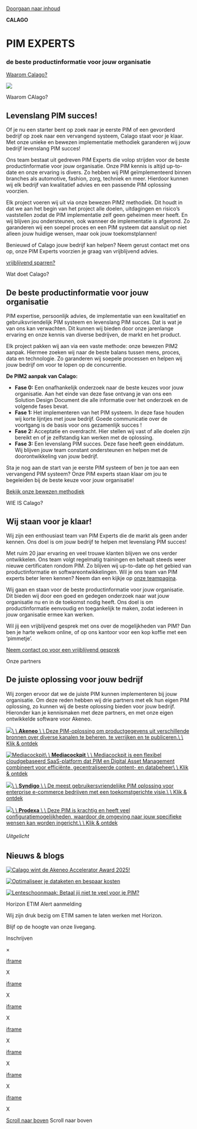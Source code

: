 [Doorgaan naar inhoud](https://www.calago.nl/#main)

**CALAGO**

# PIM EXPERTS

### de beste productinformatie voor jouw organisatie

[Waarom Calago?](https://www.calago.nl/#meer)

![](<Base64-Image-Removed>)

Waarom CAlago?

## **Levenslang PIM succes**!

Of je nu een starter bent op zoek naar je eerste PIM of een gevorderd bedrijf op zoek naar een vervangend systeem, Calago staat voor je klaar. Met onze unieke en bewezen implementatie methodiek garanderen wij jouw bedrijf levenslang PIM succes!

Ons team bestaat uit gedreven PIM Experts die volop strijden voor de beste productinformatie voor jouw organisatie. Onze PIM kennis is altijd up-to-date en onze ervaring is divers. Zo hebben wij PIM geïmplementeerd binnen branches als automotive, fashion, zorg, techniek en meer. Hierdoor kunnen wij elk bedrijf van kwalitatief advies en een passende PIM oplossing voorzien.

Elk project voeren wij uit via onze bewezen PIM2 methodiek. Dit houdt in dat we aan het begin van het project alle doelen, uitdagingen en risico’s vaststellen zodat de PIM implementatie zelf geen geheimen meer heeft. En wij blijven jou ondersteunen, ook wanneer de implementatie is afgerond. Zo garanderen wij een soepel proces en een PIM systeem dat aansluit op niet alleen jouw huidige wensen, maar ook jouw toekomstplannen!

Benieuwd of Calago jouw bedrijf kan helpen? Neem gerust contact met ons op, onze PIM Experts voorzien je graag van vrijblijvend advies.

[vrijblijvend sparren?](https://www.calago.nl/vrijblijvend-gesprek/)

Wat doet Calago?

## De beste productinformatie voor jouw organisatie

PIM expertise, persoonlijk advies, de implementatie van een kwalitatief en gebruiksvriendelijk PIM systeem en levenslang PIM succes. Dat is wat je van ons kan verwachten. Dit kunnen wij bieden door onze jarenlange ervaring en onze kennis van diverse bedrijven, de markt en het product.

Elk project pakken wij aan via een vaste methode: onze bewezen PIM2 aanpak. Hiermee zoeken wij naar de beste balans tussen mens, proces, data en technologie. Zo garanderen wij soepele processen en helpen wij jouw bedrijf om voor te lopen op de concurrentie.

**De PIM2 aanpak van Calago:**

- **Fase 0:** Een onafhankelijk onderzoek naar de beste keuzes voor jouw organisatie. Aan het einde van deze fase ontvang je van ons een Solution Design Document die alle informatie over het onderzoek en de volgende fases bevat.
- **Fase 1:** Het implementeren van het PIM systeem. In deze fase houden wij korte lijntjes met jouw bedrijf. Goede communicatie over de voortgang is de basis voor ons gezamenlijk succes !
- **Fase 2:** Acceptatie en overdracht. Hier stellen wij vast of alle doelen zijn bereikt en of je zelfstandig kan werken met de oplossing.
- **Fase 3:** Een levenslang PIM succes. Deze fase heeft geen einddatum. Wij blijven jouw team constant ondersteunen en helpen met de doorontwikkeling van jouw bedrijf.

Sta je nog aan de start van je eerste PIM systeem of ben je toe aan een vervangend PIM systeem? Onze PIM experts staan klaar om jou te begeleiden bij de beste keuze voor jouw organisatie!

[Bekijk onze bewezen methodiek](https://www.calago.nl/onze-aanpak/)

WIE IS Calago?

## Wij staan voor je klaar!

Wij zijn een enthousiast team van PIM Experts die de markt als geen ander kennen. Ons doel is om jouw bedrijf te helpen met levenslang PIM succes!

Met ruim 20 jaar ervaring en veel trouwe klanten blijven we ons verder ontwikkelen. Ons team volgt regelmatig trainingen en behaalt steeds weer nieuwe certificaten rondom PIM. Zo blijven wij up-to-date op het gebied van productinformatie en softwareontwikkelingen. Wil je ons team van PIM experts beter leren kennen? Neem dan een kijkje op [onze teampagina](https://www.calago.nl/over-ons/het-team/).

Wij gaan en staan voor de beste productinformatie voor jouw organisatie. Dit bieden wij door een goed en gedegen onderzoek naar wat jouw organisatie nu en in de toekomst nodig heeft. Ons doel is om productinformatie eenvoudig en toegankelijk te maken, zodat iedereen in jouw organisatie ermee kan werken.

Wil jij een vrijblijvend gesprek met ons over de mogelijkheden van PIM? Dan ben je harte welkom online, of op ons kantoor voor een kop koffie met een ‘pimmetje’.

[Neem contact op voor een vrijblijvend gesprek](https://www.calago.nl/contact)

Onze partners

## **De juiste oplossing voor jouw bedrijf**

Wij zorgen ervoor dat we de juiste PIM kunnen implementeren bij jouw organisatie. Om deze reden hebben wij drie partners met elk hun eigen PIM oplossing, zo kunnen wij de beste oplossing bieden voor jouw bedrijf. Hieronder kan je kennismaken met deze partners, en met onze eigen ontwikkelde software voor Akeneo.

[![](<Base64-Image-Removed>)\\
\\
**Akeneo** \\
\\
Deze PIM-oplossing om productgegevens uit verschillende bronnen over diverse kanalen te beheren, te verrijken en te publiceren.\\
\\
Klik & ontdek](https://www.calago.nl/akeneo)

[![Mediacockpit](<Base64-Image-Removed>)\\
\\
**Mediacockpit** \\
\\
Mediacockpit is een flexibel cloudgebaseerd SaaS-platform dat PIM en Digital Asset Management combineert voor efficiënte, gecentraliseerde content- en databeheer\\
\\
Klik & ontdek](https://www.calago.nl/prodexa)

[![](<Base64-Image-Removed>)\\
\\
**Syndigo** \\
\\
De meest gebruikersvriendelijke PIM oplossing voor enterprise e-commerce bedrijven met een toekomstgerichte visie.\\
\\
Klik & ontdek](https://www.calago.nl/syndigo/)

[![](<Base64-Image-Removed>)\\
\\
**Prodexa** \\
\\
Deze PIM is krachtig en heeft veel configuratiemogelijkheden, waardoor de omgeving naar jouw specifieke wensen kan worden ingericht.\\
\\
Klik & ontdek](https://www.calago.nl/prodexa)

###### Uitgelicht

## Nieuws & blogs

[![Calago wint de Akeneo Accelerator Award 2025!](<Base64-Image-Removed>)](https://www.calago.nl/blog/calago-wint-de-akeneo-accelerator-award-2025/)

[![Optimaliseer je dataketen en bespaar kosten](<Base64-Image-Removed>)](https://www.calago.nl/blog/optimaliseer-je-dataketen-en-bespaar-kosten/)

[![Lenteschoonmaak: Betaal jij niet te veel voor je PIM?](<Base64-Image-Removed>)](https://www.calago.nl/blog/lenteschoonmaak-betaal-jij-niet-te-veel-voor-je-pim/)

Horizon ETIM Alert aanmelding

Wij zijn druk bezig om ETIM samen te laten werken met Horizon.

Blijf op de hoogte van onze livegang.

Inschrijven

×

[iframe](cid:frame-CCC142FBA259A850F7756EC26EABD34D@mhtml.blink)

X

[iframe](cid:frame-D525477B93C07E5A2363D7D2D1F3665D@mhtml.blink)

X

[iframe](cid:frame-7901ED6492453E6921BE52B8AE093EFA@mhtml.blink)

X

[iframe](cid:frame-FA30CF2FE7E2315A65EEC8AFC79AE527@mhtml.blink)

X

[iframe](cid:frame-402B83D0632DA62365B0A6EE32C58A6F@mhtml.blink)

X

[iframe](cid:frame-D6BD3801A152C114597E5569132F5B26@mhtml.blink)

X

[iframe](cid:frame-342DFFDC74336A639F83E8CA60FD07AA@mhtml.blink)

X

[Scroll naar boven](https://www.calago.nl/#wrapper) Scroll naar boven